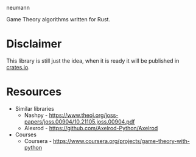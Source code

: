neumann

Game Theory algorithms written for Rust.

# Disclaimer

This library is still just the idea, when it is ready it will be published in [crates.io](www.crates.io).

# Resources

- Similar libraries 
  - Nashpy - https://www.theoj.org/joss-papers/joss.00904/10.21105.joss.00904.pdf
  - Alexrod - https://github.com/Axelrod-Python/Axelrod
- Courses
  - Coursera - https://www.coursera.org/projects/game-theory-with-python
